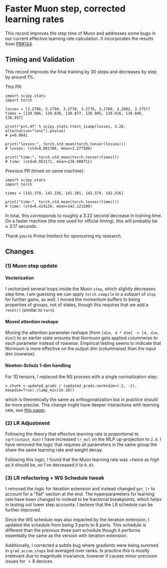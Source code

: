 # Faster Muon step, corrected learning rates

This record improves the step time of Muon and addresses some bugs in our current effective learning rate calculation. It incorporates the results from [PR#144](https://github.com/KellerJordan/modded-nanogpt/pull/144).

## Timing and Validation

This record improves the final training by 30 steps and decreases by step by around 1%.

This PR:

```
import scipy.stats
import torch

losses = [3.2766, 3.2794, 3.2770, 3.2776, 3.2760, 3.2802, 3.2757]
times = [138.986, 138.838, 138.877, 138.905, 138.916, 138.846, 138.937]

print("p=%.4f" % scipy.stats.ttest_1samp(losses, 3.28, alternative="less").pvalue)
# p=0.0041

print("losses:", torch.std_mean(torch.tensor(losses)))
# losses: (std=0.001706, mean=3.277500)

print("time:", torch.std_mean(torch.tensor(times)))
# time: (std=0.052171, mean=138.900711)
```

Previous PR (timed on same machine):

```
import scipy.stats
import torch

times = [142.379, 142.156, 141.391, 142.374, 142.316]

print("time:", torch.std_mean(torch.tensor(times)))
# time: (std=0.419136, mean=142.123200)
```

In total, this corresponds to roughly a $3.22$ second decrease in training time. On a faster machine (the one used for official timing), this will probably be $\approx 3.17$ seconds.

Thank you to Prime Intellect for sponsoring my research.

## Changes


### (1) Muon step update

#### Vectorization

I vectorized several loops inside the Muon `step`, which slightly decreases step time. I am guessing we can apply `torch.compile` to a subpart of `step` for further gains, as well. I moved the momentum buffers to being properties of groups, not of states, though this requires that we add a `reset()` (similar to `Yarn`).

#### Moved attention reshape

Moving the attention parameter reshape (from `[dim, 4 * dim] -> [4, dim, dim]`) to an earlier state ensures that Normuon gets applied columnwise to each parameter instead of rowwise. Empirical testing seems to indicate that Normuon is more effective on the output dim (columnwise) than the input dim (rowwise).

#### Newton-Schulz 1-dim handling

For 1D tensors, I replaced the NS process with a single normalization step:

```
v_chunk = updated_grads / (updated_grads.norm(dim=(-2, -1), keepdim=True).clamp_min(1e-10))
```

which is theoretically the same as orthogonalization but in practice should be more precise. This change might have deeper interactions with learning rate, see [this paper](https://arxiv.org/abs/2510.19933).


### (2) LR Adjustment

 Following the theory that effective learning rate is proportional to `sqrt(output_dim)` I have increased `lr_mul` on the MLP up-projection to `2.0`. I have removed the logic that requires all parameters in the same group the share the same learning rate and weight decay.

Following this logic, I found that the Muon learning rate was ~twice as high as it should be, so I've decreased it to `0.03`.

### (3) LR refactoring + WS Schedule tweak

I removed the logic for iteration extension and instead changed `get_lr` to account for a "flat" section at the end. The hyperparameters for learning rate have been changed to instead to be fractional breakpoints, which helps in testing out lower step accounts. I believe that the LR schedule can be further improved.

Since the WS schedule was also impacted by the iteration extension, I updated the schedule from being 3 parts to 6 parts. This schedule is different than the previous three part schedule though it performs essentially the same as the version with iteration extension.

Additionally, I corrected a subtle bug where gradients were being summed in `grad_accum_steps` but averaged over ranks. In practice this is mostly irrelevant due to magnitude invariance, however it causes minor precision issues for $<8$ devices.
